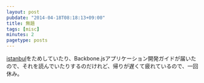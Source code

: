 ```yaml
---
layout: post
pubdate: "2014-04-18T08:18:13+09:00"
title: 無題
tags: [misc]
minutes: 2
pagetype: posts
---
```

[istanbul](https://github.com/yahoo/istanbul)をためしていたり、Backbone.jsアプリケーション開発ガイドが届いたので、それを読んでいたりするのだけれど、帰りが遅くて疲れているので、一回休み。


